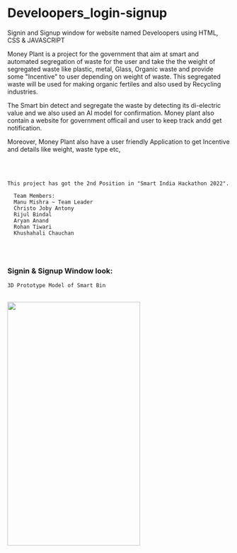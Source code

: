 # Develoopers_login-signup
Signin and Signup window for website named Develoopers using HTML, CSS &amp; JAVASCRIPT

<p>
Money Plant is a project for the government that aim at smart and automated segregation of waste for the user and take the the weight of segregated waste like plastic,  metal, Glass, Organic waste and provide some "Incentive" to user depending on weight of waste.
This segregated waste will be used for making organic fertiles and also used by Recycling industries.

The Smart bin detect and segregate the waste by detecting its di-electric value and we also used an AI model for confirmation.
Money plant also contain a website for government officail and user to keep track andd get notification.

Moreover, Money Plant also have a user friendly Application to get Incentive and details like weight, waste type etc,
</p>
<br>
<br>

```
This project has got the 2nd Position in "Smart India Hackathon 2022".

  Team Members:
  Manu Mishra ~ Team Leader
  Christo Joby Antony
  Rijul Bindal
  Aryan Anand
  Rohan Tiwari
  Khushahali Chauchan 
 
```
<br>


### Signin & Signup Window look:
```
3D Prototype Model of Smart Bin
```
<div align="left" >
  <h2> <img src = "https://github.com/manumishra12/Money-Plant-/blob/main/3d_model.gif" width = 300px height=550px> </h2>
</div>
<br>
